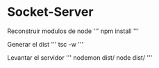 
# Socket-Server

Reconstruir modulos de node
'''
npm install
'''

Generar el dist
'''
tsc -w
'''

Levantar el servidor
'''
nodemon dist/
node dist/
'''

